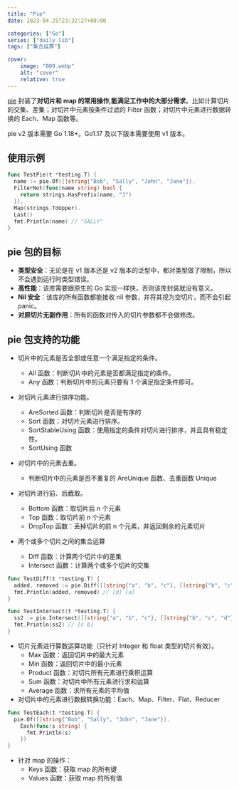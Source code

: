 ```yaml
---
title: "Pie"
date: 2023-04-25T23:32:27+08:00

categories: ["Go"]
series: ["daily lib"]
tags: ["集合运算"]

cover:
    image: "009.webp"
    alt: "cover"
    relative: true
---
```


[pie](https://github.com/elliotchance/pie) 封装了**对切片和 map 的常用操作,能满足工作中的大部分需求**。比如计算切片的交集、差集；对切片中元素按条件过滤的 Filter 函数；对切片中元素进行数据转换的 Each、Map 函数等。

pie v2 版本需要 Go 1.18+。Go1.17 及以下版本需要使用 v1 版本。

## 使用示例

```go
func TestPie(t *testing.T) {
  name := pie.Of([]string{"Bob", "Sally", "John", "Jane"}).
  FilterNot(func(name string) bool {
    return strings.HasPrefix(name, "J")
  }).
  Map(strings.ToUpper).
  Last()
  fmt.Println(name) // "SALLY"
}
```

## pie 包的目标

- **类型安全**：无论是在 v1 版本还是 v2 版本的泛型中，都对类型做了限制，所以不会遇到运行时类型错误。
- **高性能**：该库需要跟原生的 Go 实现一样快，否则该库封装就没有意义。
- **Nil 安全**：该库的所有函数都能接收 nil 参数，并将其视为空切片，而不会引起 panic。
- **对原切片无副作用**：所有的函数对传入的切片参数都不会做修改。

## pie 包支持的功能

- 切片中的元素是否全部或任意一个满足指定的条件。
  - All 函数：判断切片中的元素是否都满足指定的条件。
  - Any 函数：判断切片中的元素只要有 1 个满足指定条件即可。

- 对切片元素进行排序功能。
  - AreSorted 函数：判断切片是否是有序的
  - Sort 函数：对切片元素进行排序。
  - SortStableUsing 函数：使用指定的条件对切片进行排序，并且具有稳定性。
  - SortUsing 函数

- 对切片中的元素去重。
  - 判断切片中的元素是否不重复的 AreUnique 函数、去重函数 Unique

- 对切片进行前、后截取。
  - Bottom 函数：取切片后 n 个元素
  - Top 函数：取切片前 n 个元素
  - DropTop 函数：丢掉切片的前 n 个元素，并返回剩余的元素切片

- 两个或多个切片之间的集合运算
  - Diff 函数：计算两个切片中的差集
  - Intersect 函数：计算两个或多个切片的交集


```go
func TestDiff(t *testing.T) {
  added, removed := pie.Diff([]string{"a", "b", "c"}, []string{"b", "c", "d"})
  fmt.Println(added, removed) // [d] [a]
}

func TestIntersect(t *testing.T) {
  ss2 := pie.Intersect([]string{"a", "b", "c"}, []string{"b", "c", "d"})
  fmt.Println(ss2) // [c b]
}
```



- 切片元素进行算数运算功能（只针对 Integer 和 float 类型的切片有效）。
  - Max 函数：返回切片中的最大元素
  - Min 函数：返回切片中的最小元素
  - Product 函数：对切片所有元素进行乘积运算
  - Sum 函数：对切片中所有元素进行求和运算
  - Average 函数：求所有元素的平均值
- 对切片中的元素进行数据转换功能：Each、Map、Filter、Flat、Reducer

```go
func TestEach(t *testing.T) {
  pie.Of([]string{"Bob", "Sally", "John", "Jane"}).
    Each(func(s string) {
      fmt.Println(s)
    })
}
```



- 针对 map 的操作：
  - Keys 函数：获取 map 的所有键
  - Values 函数：获取 map 的所有值

